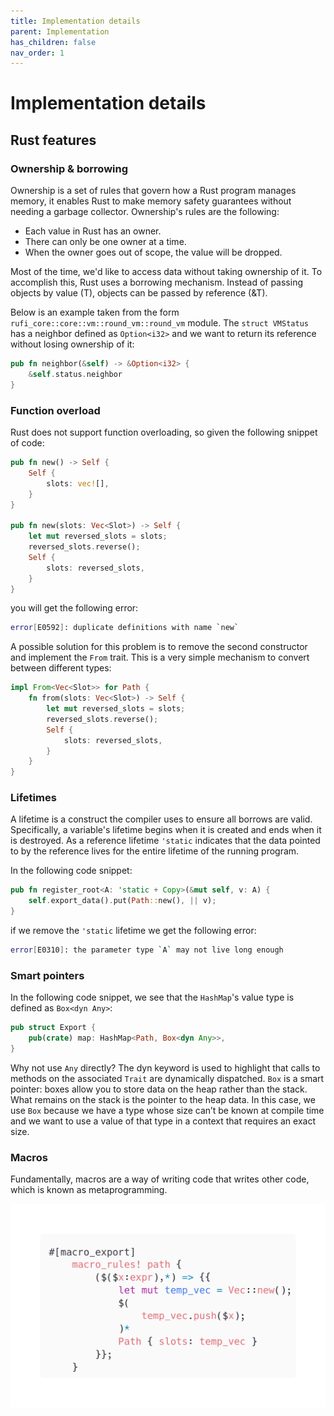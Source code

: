```yaml
---
title: Implementation details
parent: Implementation
has_children: false
nav_order: 1
---
```


# Implementation details

## Rust features

### Ownership & borrowing

Ownership is a set of rules that govern how a Rust program manages memory, it enables Rust to make memory safety guarantees without needing a garbage collector.
Ownership's rules are the following:

- Each value in Rust has an owner.
- There can only be one owner at a time.
- When the owner goes out of scope, the value will be dropped.

Most of the time, we'd like to access data without taking ownership of it. To accomplish this, Rust uses a borrowing mechanism. Instead of passing objects by value (T), objects can be passed by reference (&T).

Below is an example taken from the form `rufi_core::core::vm::round_vm::round_vm` module. The `struct VMStatus` has a neighbor defined as `Option<i32>` and we want to return its reference without losing ownership of it:

```rust
pub fn neighbor(&self) -> &Option<i32> {
    &self.status.neighbor
}
```

### Function overload

Rust does not support function overloading, so given the following snippet of code:

```rust
pub fn new() -> Self {
    Self {
        slots: vec![],
    }
}

pub fn new(slots: Vec<Slot>) -> Self {
    let mut reversed_slots = slots;
    reversed_slots.reverse();
    Self {
        slots: reversed_slots,
    }
}
```

you will get the following error:

```bash
error[E0592]: duplicate definitions with name `new`
```

A possible solution for this problem is to remove the second constructor and implement the `From` trait. This is a very simple mechanism to convert between different types:

```rust
impl From<Vec<Slot>> for Path {
    fn from(slots: Vec<Slot>) -> Self {
        let mut reversed_slots = slots;
        reversed_slots.reverse();
        Self {
            slots: reversed_slots,
        }
    }
}

```

### Lifetimes

A lifetime is a construct the compiler uses to ensure all borrows are valid. Specifically, a variable's lifetime begins when it is created and ends when it is destroyed. As a reference lifetime `'static` indicates that the data pointed to by the reference lives for the entire lifetime of the running program.

In the following code snippet:

```rust
pub fn register_root<A: 'static + Copy>(&mut self, v: A) {
    self.export_data().put(Path::new(), || v);
}
```

if we remove the `'static` lifetime we get the following error:

```bash
error[E0310]: the parameter type `A` may not live long enough
```

### Smart pointers

In the following code snippet, we see that the `HashMap`'s value type is defined as `Box<dyn Any>`:

```rust
pub struct Export {
    pub(crate) map: HashMap<Path, Box<dyn Any>>,
}
```

Why not use `Any` directly? The dyn keyword is used to highlight that calls to methods on the associated `Trait` are dynamically dispatched.
`Box` is a smart pointer: boxes allow you to store data on the heap rather than the stack. What remains on the stack is the pointer to the heap data.
In this case, we use `Box` because we have a type whose size can’t be known at compile time and we want to use a value of that type in a context that requires an exact size.
### Macros

Fundamentally, macros are a way of writing code that writes other code, which is known as metaprogramming.

<div align="center"> <img src="/assets/images/rust-macro.png"> </div>
